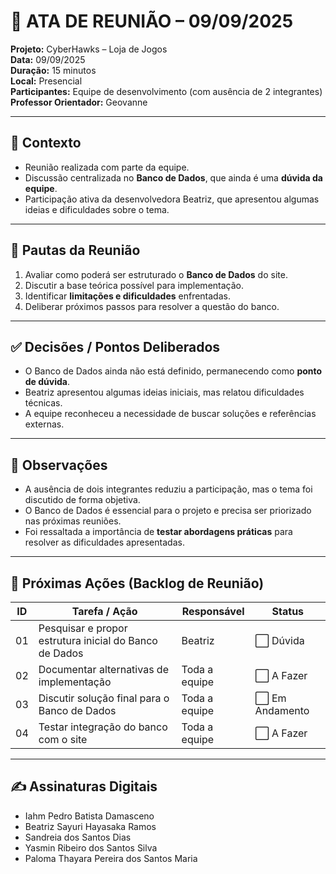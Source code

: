 # 📝 ATA DE REUNIÃO – 09/09/2025

**Projeto:** CyberHawks – Loja de Jogos  
**Data:** 09/09/2025  
**Duração:** 15 minutos  
**Local:** Presencial  
**Participantes:** Equipe de desenvolvimento (com ausência de 2 integrantes)  
**Professor Orientador:** Geovanne  

---

## 🎯 Contexto
- Reunião realizada com parte da equipe.  
- Discussão centralizada no **Banco de Dados**, que ainda é uma **dúvida da equipe**.  
- Participação ativa da desenvolvedora Beatriz, que apresentou algumas ideias e dificuldades sobre o tema.  

---

## 📌 Pautas da Reunião
1. Avaliar como poderá ser estruturado o **Banco de Dados** do site.  
2. Discutir a base teórica possível para implementação.  
3. Identificar **limitações e dificuldades** enfrentadas.  
4. Deliberar próximos passos para resolver a questão do banco.  

---

## ✅ Decisões / Pontos Deliberados
- O Banco de Dados ainda não está definido, permanecendo como **ponto de dúvida**.  
- Beatriz apresentou algumas ideias iniciais, mas relatou dificuldades técnicas.  
- A equipe reconheceu a necessidade de buscar soluções e referências externas.  

---

## 📝 Observações
- A ausência de dois integrantes reduziu a participação, mas o tema foi discutido de forma objetiva.  
- O Banco de Dados é essencial para o projeto e precisa ser priorizado nas próximas reuniões.  
- Foi ressaltada a importância de **testar abordagens práticas** para resolver as dificuldades apresentadas.  

---

## 🚀 Próximas Ações (Backlog de Reunião)

| ID  | Tarefa / Ação | Responsável | Status |
|-----|---------------|-------------|-----------------------|
| 01  | Pesquisar e propor estrutura inicial do Banco de Dados | Beatriz | ⬜ Dúvida |
| 02  | Documentar alternativas de implementação | Toda a equipe  | ⬜ A Fazer |
| 03  | Discutir solução final para o Banco de Dados | Toda a equipe | ⬜ Em Andamento |
| 04  | Testar integração do banco com o site | Toda a equipe| ⬜ A Fazer |

---

## ✍️ Assinaturas Digitais
- Iahm Pedro Batista Damasceno  
- Beatriz Sayuri Hayasaka Ramos  
- Sandreia dos Santos Dias  
- Yasmin Ribeiro dos Santos Silva  
- Paloma Thayara Pereira dos Santos Maria  
